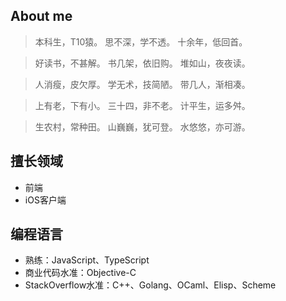 ## About me

> 本科生，T10猿。
> 思不深，学不透。
> 十余年，低回首。

> 好读书，不甚解。
> 书几架，依旧购。
> 堆如山，夜夜读。

> 人消瘦，皮欠厚。
> 学无术，技简陋。
> 带几人，渐相凑。

> 上有老，下有小。
> 三十四，非不老。
> 计平生，运多舛。

> 生农村，常种田。
> 山巍巍，犹可登。
> 水悠悠，亦可游。

## 擅长领域

- 前端
- iOS客户端

## 编程语言

- 熟练：JavaScript、TypeScript
- 商业代码水准：Objective-C
- StackOverflow水准：C++、Golang、OCaml、Elisp、Scheme